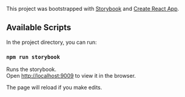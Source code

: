 This project was bootstrapped with [Storybook](https://github.com/storybooks/storybook) and [Create React App](https://github.com/facebook/create-react-app).

## Available Scripts

In the project directory, you can run:

### `npm run storybook`

Runs the storybook.<br>
Open [http://localhost:9009](http://localhost:9009) to view it in the browser.

The page will reload if you make edits.<br>
